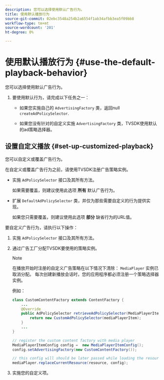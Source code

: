 ```yaml
---
description: 您可以选择使用默认广告行为。
title: 使用默认播放行为
source-git-commit: 02ebc3548a254b2a6554f1ab34afbb3ea5f09bb8
workflow-type: tm+mt
source-wordcount: '201'
ht-degree: 0%

---
```


# 使用默认播放行为  {#use-the-default-playback-behavior}

您可以选择使用默认广告行为。

1. 要使用默认行为，请完成以下任务之一：

   * 如果您实施自己的 `AdvertisingFactory` 类，返回null `createAdPolicySelector`.

   * 如果您没有针对的自定义实施 `AdvertisingFactory` 类，TVSDK使用默认的ad策略选择器。

## 设置自定义播放 {#set-up-customized-playback}

您可以自定义或覆盖广告行为。

在自定义或覆盖广告行为之前，请使用TVSDK注册广告策略实例。

* 实施 `AdPolicySelector` 接口及其所有方法。

  如果需要覆盖，则建议使用此选项 **所有** 默认广告行为。

* 扩展 `DefaultAdPolicySelector` 类，并仅为那些需要自定义的行为提供实现。

  如果您只需要覆盖，则建议使用此选项 **部分** 缺省行为的URL值。

要自定义广告行为，请执行以下操作：

1. 实施 `AdPolicySelector` 接口及其所有方法。
1. 通过广告工厂分配TVSDK要使用的策略实例。

   >[!NOTE]
   >
   >在播放开始时注册的自定义广告策略在以下情况下清除： `MediaPlayer` 实例已取消分配。 每次创建新播放会话时，您的应用程序都必须注册一个策略选择器实例。

   例如：

   ```java
   class CustomContentFactory extends ContentFactory { 
       ... 
       @Override 
       public AdPolicySelector retrieveAdPolicySelector(MediaPlayerItem mediaPlayerItem) { 
           return new CustomAdPolicySelector(mediaPlayerItem); 
       } 
       ... 
   } 
   
   // register the custom content factory with media player 
   MediaPlayerItemConfig config =  new MediaPlayerItemConfig(); 
   config.setAdvertisingFactory(new CustomContentFactory()); 
   
   // this config will should be later passed while loading the resource 
   mediaPlayer.replaceCurrentResource(resource, config);
   ```

1. 实施您的自定义项。
